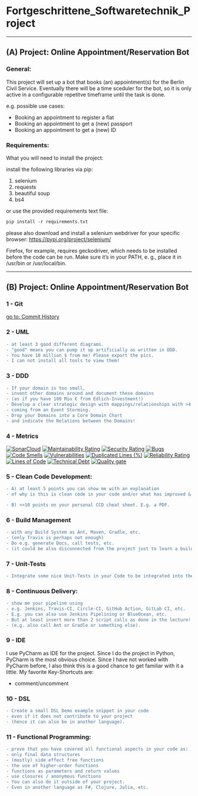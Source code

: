 # Fortgeschrittene_Softwaretechnik_Project

---------------------------------------------------
## (A) Project: Online Appointment/Reservation Bot

### General:
This project will set up a bot that books (an) appointment(s) for the Berlin Civil Service.
Eventually there will be a time sceduler for the bot, so
it is only active in a configurable repetitve timeframe until the task is done.

e.g. possible use cases: 
- Booking an appointment to register a flat
- Booking an appointment to get a (new) passport
- Booking an appointment to get a (new) ID

### Requirements:
What you will need to install the project:

install the following libraries via pip: 
1) selenium
2) requests
3) beautiful soup 
4) bs4

or use the provided requirements text file:
```diff 
pip install -r requirements.txt
```

please also download and install a selenium webdriver for your specific browser:
https://pypi.org/project/selenium/

Firefox, for example, requires geckodriver, 
which needs to be installed before the code can be run. 
Make sure it’s in your PATH, e. g., 
place it in /usr/bin or /usr/local/bin.

--------------------------------------------------
## (B) Project: Online Appointment/Reservation Bot

### 1 - Git
[go to: Commit History](https://github.com/7AtAri/Fortgeschrittene_Softwaretechnik_Project/commits)

### 2 - UML 
```diff 
- at least 3 good different diagrams. 
- "good" means you can pump it up artificially as written in DDD. 
- You have 10 million $ from me! Please export the pics. 
- I can not install all tools to view them!
```

### 3 - DDD 
```diff 
- If your domain is too small, 
- invent other domains around and document these domains 
- (as if you have 100 Mio € from Edlich-Investment!) 
- Develop a clear strategic design with mappings/relationships with >4 Domains 
- coming from an Event Storming. 
- Drop your Domains into a Core Domain Chart 
- and indicate the Relations between the Domains!  
```

### 4 - Metrics
[![SonarCloud](https://sonarcloud.io/images/project_badges/sonarcloud-white.svg)](https://sonarcloud.io/summary/new_code?id=7AtAri_Fortgeschrittene_Softwaretechnik_Project)
[![Maintainability Rating](https://sonarcloud.io/api/project_badges/measure?project=7AtAri_Fortgeschrittene_Softwaretechnik_Project&metric=sqale_rating)](https://sonarcloud.io/summary/new_code?id=7AtAri_Fortgeschrittene_Softwaretechnik_Project)
[![Security Rating](https://sonarcloud.io/api/project_badges/measure?project=7AtAri_Fortgeschrittene_Softwaretechnik_Project&metric=security_rating)](https://sonarcloud.io/summary/new_code?id=7AtAri_Fortgeschrittene_Softwaretechnik_Project)
[![Bugs](https://sonarcloud.io/api/project_badges/measure?project=7AtAri_Fortgeschrittene_Softwaretechnik_Project&metric=bugs)](https://sonarcloud.io/summary/new_code?id=7AtAri_Fortgeschrittene_Softwaretechnik_Project)
[![Code Smells](https://sonarcloud.io/api/project_badges/measure?project=7AtAri_Fortgeschrittene_Softwaretechnik_Project&metric=code_smells)](https://sonarcloud.io/summary/new_code?id=7AtAri_Fortgeschrittene_Softwaretechnik_Project)
[![Vulnerabilities](https://sonarcloud.io/api/project_badges/measure?project=7AtAri_Fortgeschrittene_Softwaretechnik_Project&metric=vulnerabilities)](https://sonarcloud.io/summary/new_code?id=7AtAri_Fortgeschrittene_Softwaretechnik_Project)
[![Duplicated Lines (%)](https://sonarcloud.io/api/project_badges/measure?project=7AtAri_Fortgeschrittene_Softwaretechnik_Project&metric=duplicated_lines_density)](https://sonarcloud.io/summary/new_code?id=7AtAri_Fortgeschrittene_Softwaretechnik_Project)
[![Reliability Rating](https://sonarcloud.io/api/project_badges/measure?project=7AtAri_Fortgeschrittene_Softwaretechnik_Project&metric=reliability_rating)](https://sonarcloud.io/summary/new_code?id=7AtAri_Fortgeschrittene_Softwaretechnik_Project)
[![Lines of Code](https://sonarcloud.io/api/project_badges/measure?project=7AtAri_Fortgeschrittene_Softwaretechnik_Project&metric=ncloc)](https://sonarcloud.io/summary/new_code?id=7AtAri_Fortgeschrittene_Softwaretechnik_Project)
[![Technical Debt](https://sonarcloud.io/api/project_badges/measure?project=7AtAri_Fortgeschrittene_Softwaretechnik_Project&metric=sqale_index)](https://sonarcloud.io/summary/new_code?id=7AtAri_Fortgeschrittene_Softwaretechnik_Project)
[![Quality gate](https://sonarcloud.io/api/project_badges/quality_gate?project=7AtAri_Fortgeschrittene_Softwaretechnik_Project)](https://sonarcloud.io/summary/new_code?id=7AtAri_Fortgeschrittene_Softwaretechnik_Project)


### 5 - Clean Code Development: 
```diff 
- A) at least 5 points you can show me with an explanation 
- of why is this is clean code in your code and/or what has improved &  

- B) >>10 points on your personal CCD cheat sheet. E.g. a PDF.
```

### 6 - Build Management
```diff 
- with any Build System as Ant, Maven, Gradle, etc. 
- (only Travis is perhaps not enough) 
- Do e.g. generate Docs, call tests, etc. 
- (it could be also disconnected from the project just to learn a build tool!)
```

### 7 - Unit-Tests
```diff 
- Integrate some nice Unit-Tests in your Code to be integrated into the Build
```

### 8 - Continuous Delivery:
```diff 
- show me your pipeline using 
- e.g. Jenkins, Travis-CI, Circle-CI, GitHub Action, GitLab CI, etc.
- E.g. you can also use Jenkins Pipelining or BlueOcean, etc.
- But at least insert more than 2 script calls as done in the lecture! 
- (e.g. also call Ant or Gradle or something else).
```

### 9 - IDE
I use PyCharm as IDE for the project. Since I do the project in Python,
PyCharm is the most obvious choice. Since I have not worked with PyCharm before, I also think this is a good chance to get familiar with it a little.
My favorite Key-Shortcuts are: 
- comment/uncomment 

### 10 - DSL
```diff 
- Create a small DSL Demo example snippet in your code 
- even if it does not contribute to your project
- (hence it can also be in another language).
```

### 11 - Functional Programming:
```diff 
- prove that you have covered all functional aspects in your code as:
- only final data structures
- (mostly) side effect free functions
- the use of higher-order functions
- functions as parameters and return values
- use closures / anonymous functions
- You can also do it outside of your project. 
- Even in another language as F#, Clojure, Julia, etc. 
```







